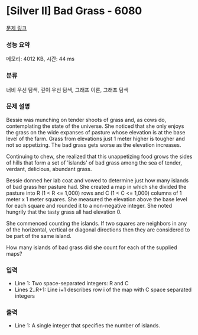 # [Silver II] Bad Grass - 6080 

[문제 링크](https://www.acmicpc.net/problem/6080) 

### 성능 요약

메모리: 4012 KB, 시간: 44 ms

### 분류

너비 우선 탐색, 깊이 우선 탐색, 그래프 이론, 그래프 탐색

### 문제 설명

<p>Bessie was munching on tender shoots of grass and, as cows do, contemplating the state of the universe. She noticed that she only enjoys the grass on the wide expanses of pasture whose elevation is at the base level of the farm. Grass from elevations just 1 meter higher is tougher and not so appetizing. The bad grass gets worse as the elevation increases.</p>

<p>Continuing to chew, she realized that this unappetizing food grows the sides of hills that form a set of 'islands' of bad grass among the sea of tender, verdant, delicious, abundant grass.</p>

<p>Bessie donned her lab coat and vowed to determine just how many islands of bad grass her pasture had. She created a map in which she divided the pasture into R (1 < R <= 1,000) rows and C (1 < C <= 1,000) columns of 1 meter x 1 meter squares. She measured the elevation above the base level for each square and rounded it to a non-negative integer. She noted hungrily that the tasty grass all had elevation 0.</p>

<p>She commenced counting the islands. If two squares are neighbors in any of the horizontal, vertical or diagonal directions then they are considered to be part of the same island.</p>

<p>How many islands of bad grass did she count for each of the supplied maps?</p>

### 입력 

 <ul>
	<li>Line 1: Two space-separated integers: R and C</li>
	<li>Lines 2..R+1: Line i+1 describes row i of the map with C space separated integers</li>
</ul>

<p> </p>

### 출력 

 <ul>
	<li>Line 1: A single integer that specifies the number of islands.</li>
</ul>

<p> </p>

